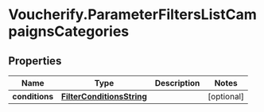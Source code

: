 # Voucherify.ParameterFiltersListCampaignsCategories

## Properties

Name | Type | Description | Notes
------------ | ------------- | ------------- | -------------
**conditions** | [**FilterConditionsString**](FilterConditionsString.md) |  | [optional] 


